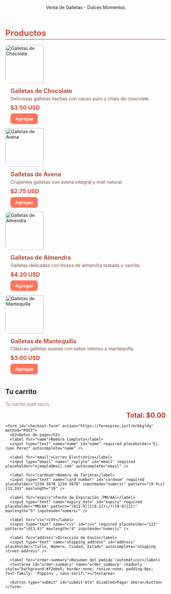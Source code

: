 <!DOCTYPE html>
<html lang="es">
<head>
<meta charset="UTF-8" />
<meta name="viewport" content="width=device-width, initial-scale=1" />
<title>Venta de Galletas - Tu Dulce Favorito</title>
<style>
  @import url('https://fonts.googleapis.com/css2?family=Poppins:wght@300;600&display=swap');

  * {
    box-sizing: border-box;
  }

  body {
    margin: 0;
    font-family: 'Poppins', sans-serif;
    background: linear-gradient(120deg, #f9f1e7, #ffe7d1);
    color: #342e37;
    min-height: 100vh;
    display: flex;
    flex-direction: column;
  }

  header {
    background-color: #ff6f61;
    color: white;
    padding: 1.2rem 2rem;
    text-align: center;
    font-weight: 600;
    font-size: 2rem;
    letter-spacing: 2px;
    text-shadow: 0 0 5px rgba(0,0,0,0.15);
    user-select: none;
  }

  main {
    flex: 1;
    max-width: 1100px;
    margin: 2rem auto;
    padding: 0 1rem;
    display: grid;
    grid-template-columns: 1fr 400px;
    gap: 2rem;
  }

  /* Productos */
  section#products {
    background: white;
    border-radius: 12px;
    padding: 1rem 1.5rem;
    box-shadow: 0 10px 25px rgb(255 111 97 / 0.15);
    overflow-y: auto;
    max-height: 75vh;
  }
  section#products h2 {
    margin-bottom: 1rem;
    color: #d14b39;
    border-bottom: 2px solid #ff6f61;
    padding-bottom: 4px;
    font-size: 1.6rem;
  }

  .product-card {
    display: flex;
    background: #fff0e9;
    border-radius: 10px;
    margin-bottom: 1.2rem;
    box-shadow: 0 3px 7px rgb(190 102 90 / 0.3);
    transition: transform 0.15s ease-in-out;
  }
  .product-card:hover {
    transform: scale(1.03);
  }
  .product-image {
    width: 120px;
    height: 120px;
    border-top-left-radius: 10px;
    border-bottom-left-radius: 10px;
    object-fit: cover;
  }
  .product-info {
    padding: 0.8rem 1rem;
    flex: 1;
    display: flex;
    flex-direction: column;
    justify-content: space-between;
  }
  .product-name {
    font-weight: 600;
    font-size: 1.15rem;
    margin-bottom: 0.3rem;
    color: #ab3f2b;
  }
  .product-desc {
    font-size: 0.9rem;
    color: #7a5448;
    margin-bottom: 0.6rem;
    line-height: 1.2;
  }
  .product-price {
    font-weight: 700;
    color: #d3432d;
    font-size: 1.1rem;
  }
  .add-btn {
    margin-top: 0.5rem;
    background: #ff755b;
    border: none;
    color: white;
    font-weight: 700;
    padding: 8px 14px;
    border-radius: 8px;
    cursor: pointer;
    font-size: 0.95rem;
    align-self: flex-start;
    transition: background-color 0.3s ease;
  }
  .add-btn:hover {
    background: #d14428;
  }

  /* Carrito y Pago */
  section#cart-container {
    background: white;
    border-radius: 12px;
    padding: 1rem 1.5rem;
    box-shadow: 0 10px 25px rgb(255 111 97 / 0.15);
    display: flex;
    flex-direction: column;
  }

  #cart-container h2 {
    color: #d14b39;
    border-bottom: 2px solid #ff6f61;
    padding-bottom: 4px;
    font-size: 1.6rem;
    margin-bottom: 1rem;
  }

  #cart {
    flex: 1;
    overflow-y: auto;
    max-height: 280px;
    margin-bottom: 1rem;
  }

  .cart-item {
    display: flex;
    align-items: center;
    justify-content: space-between;
    border-bottom: 1px solid #f0d9cc;
    padding: 0.5rem 0;
  }
  .cart-item-name {
    font-weight: 600;
    color: #a03a24;
    flex: 1;
  }
  .cart-item-qty {
    display: flex;
    align-items: center;
    gap: 0.25rem;
  }
  .qty-btn {
    background: #ff755b;
    color: white;
    border: none;
    font-weight: 700;
    cursor: pointer;
    width: 26px;
    height: 26px;
    border-radius: 6px;
    font-size: 1.1rem;
    line-height: 1;
    user-select: none;
    transition: background-color 0.3s ease;
  }
  .qty-btn:hover {
    background: #d14428;
  }
  .cart-item-price {
    font-weight: 700;
    color: #d3432d;
    width: 70px;
    text-align: right;
  }
  .remove-btn {
    background: transparent;
    border: none;
    color: #b43825;
    cursor: pointer;
    font-weight: 600;
    margin-left: 8px;
    font-size: 1.1rem;
    transition: color 0.2s ease;
  }
  .remove-btn:hover {
    color: #6a1506;
  }
  #total {
    text-align: right;
    font-weight: 700;
    font-size: 1.3rem;
    margin-top: 0.8rem;
    color: #bb3b25;
  }

  /* Formulario */
  form {
    margin-top: 1rem;
    display: flex;
    flex-direction: column;
    gap: 0.9rem;
  }
  form label {
    font-weight: 600;
    color: #8a4a3c;
    font-size: 0.95rem;
  }
  form input, form select {
    padding: 10px 12px;
    font-size: 1rem;
    border-radius: 8px;
    border: 1.8px solid #e3c7b1;
    outline-offset: 2px;
    outline-color: transparent;
    transition: outline-color 0.2s ease;
  }
  form input:focus, form select:focus {
    outline-color: #ff6f61;
    border-color: #ff6f61;
  }
  form button {
    margin-top: 1.2rem;
    background: #ff6f61;
    border: none;
    color: white;
    font-weight: 700;
    padding: 14px 0;
    border-radius: 10px;
    font-size: 1.15rem;
    cursor: pointer;
    box-shadow: 0 7px 16px rgba(255 111 97 / 0.6);
    transition: background-color 0.3s ease;
  }
  form button:hover {
    background: #d14428;
  }

  /* Responsive */
  @media(max-width: 960px) {
    main {
      grid-template-columns: 1fr;
    }
    section#cart-container {
      max-height: none;
      margin-top: 2rem;
    }
    section#products {
      max-height: none;
    }
  }

  /* Scrollbar minimal styles */
  #cart::-webkit-scrollbar, #products::-webkit-scrollbar {
    width: 6px;
  }
  #cart::-webkit-scrollbar-thumb, #products::-webkit-scrollbar-thumb {
    background-color: #ff6f61aa;
    border-radius: 10px;
  }
</style>
</head>
<body>
<header>Venta de Galletas - Dulces Momentos</header>
<main>
  <section id="products">
    <h2>Productos</h2>
    <div class="product-card" data-id="1" data-name="Galletas de Chocolate" data-price="3.50">
      <img src="https://images.unsplash.com/photo-1600267163383-4e8aecdf6eca?auto=format&fit=crop&w=150&q=80" alt="Galletas de Chocolate" class="product-image" />
      <div class="product-info">
        <div>
          <div class="product-name">Galletas de Chocolate</div>
          <div class="product-desc">Deliciosas galletas hechas con cacao puro y chips de chocolate.</div>
        </div>
        <div>
          <div class="product-price">$3.50 USD</div>
          <button class="add-btn" type="button">Agregar</button>
        </div>
      </div>
    </div>
    <div class="product-card" data-id="2" data-name="Galletas de Avena" data-price="2.75">
      <img src="https://images.unsplash.com/photo-1600891964599-f61ba0e24092?auto=format&fit=crop&w=150&q=80" alt="Galletas de Avena" class="product-image" />
      <div class="product-info">
        <div>
          <div class="product-name">Galletas de Avena</div>
          <div class="product-desc">Crujientes galletas con avena integral y miel natural.</div>
        </div>
        <div>
          <div class="product-price">$2.75 USD</div>
          <button class="add-btn" type="button">Agregar</button>
        </div>
      </div>
    </div>
    <div class="product-card" data-id="3" data-name="Galletas de Almendra" data-price="4.20">
      <img src="https://images.unsplash.com/photo-1621089517590-8cd5d55f502c?auto=format&fit=crop&w=150&q=80" alt="Galletas de Almendra" class="product-image" />
      <div class="product-info">
        <div>
          <div class="product-name">Galletas de Almendra</div>
          <div class="product-desc">Galletas delicadas con trozos de almendra tostada y vainilla.</div>
        </div>
        <div>
          <div class="product-price">$4.20 USD</div>
          <button class="add-btn" type="button">Agregar</button>
        </div>
      </div>
    </div>
    <div class="product-card" data-id="4" data-name="Galletas de Mantequilla" data-price="3.00">
      <img src="https://images.unsplash.com/photo-1576765607924-5e5fc9eb1a87?auto=format&fit=crop&w=150&q=80" alt="Galletas de Mantequilla" class="product-image" />
      <div class="product-info">
        <div>
          <div class="product-name">Galletas de Mantequilla</div>
          <div class="product-desc">Clásicas galletas suaves con sabor intenso a mantequilla.</div>
        </div>
        <div>
          <div class="product-price">$3.00 USD</div>
          <button class="add-btn" type="button">Agregar</button>
        </div>
      </div>
    </div>
  </section>

  <section id="cart-container">
    <h2>Tu carrito</h2>
    <div id="cart">
      <!-- Items agregados aparecerán aquí -->
      <p id="empty-cart-msg" style="color:#a36d58; font-style:italic;">Tu carrito está vacío.</p>
    </div>
    <div id="total">Total: $0.00</div>

    <form id="checkout-form" action="https://formspree.io/f/mrbkgldq" method="POST">
      <h2>Datos de pago</h2>
      <label for="name">Nombre Completo</label>
      <input type="text" name="name" id="name" required placeholder="Ej. Juan Pérez" autocomplete="name" />
      
      <label for="email">Correo Electrónico</label>
      <input type="email" name="_replyto" id="email" required placeholder="ejemplo@mail.com" autocomplete="email" />
      
      <label for="cardnum">Número de Tarjeta</label>
      <input type="text" name="card_number" id="cardnum" required placeholder="1234 5678 1234 5678" inputmode="numeric" pattern="[0-9\s]{13,19}" maxlength="19" />

      <label for="expiry">Fecha de Expiración (MM/AA)</label>
      <input type="text" name="expiry_date" id="expiry" required placeholder="MM/AA" pattern="(0[1-9]|1[0-2])\/?([0-9]{2})" maxlength="5" inputmode="numeric" />

      <label for="cvv">CVV</label>
      <input type="text" name="cvv" id="cvv" required placeholder="123" pattern="\d{3,4}" maxlength="4" inputmode="numeric" />

      <label for="address">Dirección de Envío</label>
      <input type="text" name="shipping_address" id="address" placeholder="Calle, Número, Ciudad, Estado" autocomplete="shipping street-address" />

      <label for="order-summary">Resumen del pedido (automático)</label>
      <textarea id="order-summary" name="order_summary" readonly style="background:#f2ebe5; border:none; resize:none; padding:8px; font-family: 'Poppins', sans-serif;"></textarea>

      <button type="submit" id="submit-btn" disabled>Pagar ahora</button>
    </form>
  </section>
</main>

<script>
  // Variables globales y referencias
  const addButtons = document.querySelectorAll('.add-btn');
  const cartContainer = document.getElementById('cart');
  const totalDisplay = document.getElementById('total');
  const emptyMsg = document.getElementById('empty-cart-msg');
  const form = document.getElementById('checkout-form');
  const orderSummary = document.getElementById('order-summary');
  const submitBtn = document.getElementById('submit-btn');

  // Estado carrito: {id: {id, name, price, qty}}
  let cart = {};

  // Formspree necesita inputs con 'name', ya puestos en el form

  // Función para actualizar la visualización del carrito
  function renderCart() {
    cartContainer.innerHTML = '';
    const items = Object.values(cart);
    if (items.length === 0) {
      emptyMsg.style.display = 'block';
      submitBtn.disabled = true;
      orderSummary.value = '';
      totalDisplay.textContent = `Total: $0.00`;
      return;
    }
    emptyMsg.style.display = 'none';
    submitBtn.disabled = false;

    items.forEach(item => {
      // Crear contenedor item
      const div = document.createElement('div');
      div.className = 'cart-item';

      // Nombre producto
      const name = document.createElement('div');
      name.className = 'cart-item-name';
      name.textContent = item.name;

      // Cantidad con botones
      const qtyControl = document.createElement('div');
      qtyControl.className = 'cart-item-qty';
      const btnMinus = document.createElement('button');
      btnMinus.type = 'button';
      btnMinus.className = 'qty-btn';
      btnMinus.textContent = '−';
      btnMinus.title = 'Disminuir cantidad';
      btnMinus.onclick = () => changeQty(item.id, item.qty - 1);

      const qtyText = document.createElement('span');
      qtyText.textContent = item.qty;

      const btnPlus = document.createElement('button');
      btnPlus.type = 'button';
      btnPlus.className = 'qty-btn';
      btnPlus.textContent = '+';
      btnPlus.title = 'Aumentar cantidad';
      btnPlus.onclick = () => changeQty(item.id, item.qty + 1);

      qtyControl.appendChild(btnMinus);
      qtyControl.appendChild(qtyText);
      qtyControl.appendChild(btnPlus);

      // Precio total por item
      const price = document.createElement('div');
      price.className = 'cart-item-price';
      const itemTotal = item.price * item.qty;
      price.textContent = `$${itemTotal.toFixed(2)}`;

      // Botón eliminar
      const btnRemove = document.createElement('button');
      btnRemove.type = 'button';
      btnRemove.className = 'remove-btn';
      btnRemove.title = 'Eliminar producto';
      btnRemove.textContent = '×';
      btnRemove.onclick = () => removeItem(item.id);

      div.appendChild(name);
      div.appendChild(qtyControl);
      div.appendChild(price);
      div.appendChild(btnRemove);

      cartContainer.appendChild(div);
    });

    const total = items.reduce((acc, cur) => acc + cur.price * cur.qty, 0);
    totalDisplay.textContent = `Total: $${total.toFixed(2)}`;

    // Actualizar resumen automático
    updateOrderSummary();
  }

  // Añadir producto al carrito
  function addItem(id, name, price) {
    if (cart[id]) {
      cart[id].qty++;
    } else {
      cart[id] = {id, name, price, qty: 1};
    }
    renderCart();
  }

  // Cambiar cantidad
  function changeQty(id, newQty) {
    if (newQty < 1) {
      removeItem(id);
      return;
    }
    cart[id].qty = newQty;
    renderCart();
  }

  // Eliminar producto
  function removeItem(id) {
    delete cart[id];
    renderCart();
  }

  // Actualizar el campo resumen del pedido
  function updateOrderSummary() {
    const lines = Object.values(cart).map(item =>
      `${item.qty} × ${item.name}  = $${(item.price * item.qty).toFixed(2)}`
    );
    const total = Object.values(cart).reduce((acc, cur) => acc + cur.price * cur.qty, 0);
    orderSummary.value = lines.join('\n') + `\n\nTOTAL: $${total.toFixed(2)}`;
  }

  // Validación sencilla para formato de tarjeta y fecha
  function validateCardInputs() {
    const cardNum = form.card_number.value.replace(/\s+/g, '');
    const exp = form.expiry_date.value;
    const cvv = form.cvv.value;

    const cardNumValid = /^\d{13,19}$/.test(cardNum);
    const expValid = /^(0[1-9]|1[0-2])\/?([0-9]{2})$/.test(exp);
    const cvvValid = /^\d{3,4}$/.test(cvv);

    return cardNumValid && expValid && cvvValid;
  }

  // Espacio para agregar espacios al número de tarjeta cada 4 dígitos
  function formatCardNumber(value) {
    return value.replace(/\D/g, '').replace(/(.{4})/g, '$1 ').trim();
  }

  // Eventos para inputs de la tarjeta
  form.card_number.addEventListener('input', (e) => {
    e.target.value = formatCardNumber(e.target.value);
  });

  // Control enviar solo si hay productos y forma válida
  form.addEventListener('input', () => {
    const hasItems = Object.keys(cart).length > 0;
    const cardValid = validateCardInputs();
    submitBtn.disabled = !(hasItems && cardValid);
  });

  // Al enviar el formulario limpiamos carrito y mostramos agradecimiento básico
  form.addEventListener('submit', (e) => {
    e.preventDefault(); // Prevenir envío real para demo

    // Para usar Formspree real, comentar la línea e ir con submit normal o ajax fetch

    // VALIDAR que haya productos
    if (Object.keys(cart).length === 0) {
      alert('Por favor agrega productos al carrito antes de pagar.');
      return;
    }
    if (!validateCardInputs()) {
      alert('Datos de tarjeta inválidos, verifica e intenta de nuevo.');
      return;
    }

    // Enviar con fetch para Formspree
    const data = new FormData(form);
    fetch(form.action, {
      method: 'POST',
      body: data,
      headers: {
        'Accept': 'application/json'
      }
    }).then(response => {
      if (response.ok) {
        alert('Gracias por tu compra! Hemos recibido tu pedido.');
        cart = {};
        renderCart();
        form.reset();
        submitBtn.disabled = true;
        orderSummary.value = '';
      } else {
        alert('Hubo un error al enviar el pedido, intenta más tarde.');
      }
    }).catch(() => {
      alert('Hubo un error de conexión al enviar el pedido.');
    });
  });

  // Botones Agregar
  addButtons.forEach(btn => {
    btn.addEventListener('click', e => {
      const card = e.target.closest('.product-card');
      const id = card.getAttribute('data-id');
      const name = card.getAttribute('data-name');
      const price = parseFloat(card.getAttribute('data-price'));
      addItem(id, name, price);
    });
  });

  // Inicializar carrito vacío
  renderCart();
</script>
</body>
</html>

